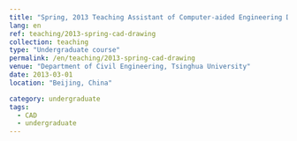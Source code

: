 ```yaml
---
title: "Spring, 2013 Teaching Assistant of Computer-aided Engineering Drawing"
lang: en
ref: teaching/2013-spring-cad-drawing
collection: teaching
type: "Undergraduate course"
permalink: /en/teaching/2013-spring-cad-drawing
venue: "Department of Civil Engineering, Tsinghua University"
date: 2013-03-01
location: "Beijing, China"

category: undergraduate
tags: 
  - CAD
  - undergraduate
---
```


